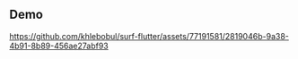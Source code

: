 ## Demo

https://github.com/khlebobul/surf-flutter/assets/77191581/2819046b-9a38-4b91-8b89-456ae27abf93
